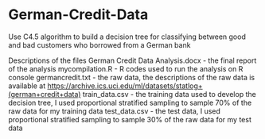 # German-Credit-Data
Use C4.5 algorithm to build a decision tree for classifying between good and bad customers who borrowed from a German bank

Descriptions of the files
German Credit Data Analysis.docx - the final report of the analysis
mycompilation.R - R codes used to run the analysis on R console 
germancredit.txt - the raw data, the descriptions of the raw data is available at https://archive.ics.uci.edu/ml/datasets/statlog+(german+credit+data)
train_data.csv - the training data used to develop the decision tree, I used proportional stratified sampling to sample 70% of the raw data for my training data 
test_data.csv - the test data, I used proportional stratified sampling to sample 30% of the raw data for my test data
